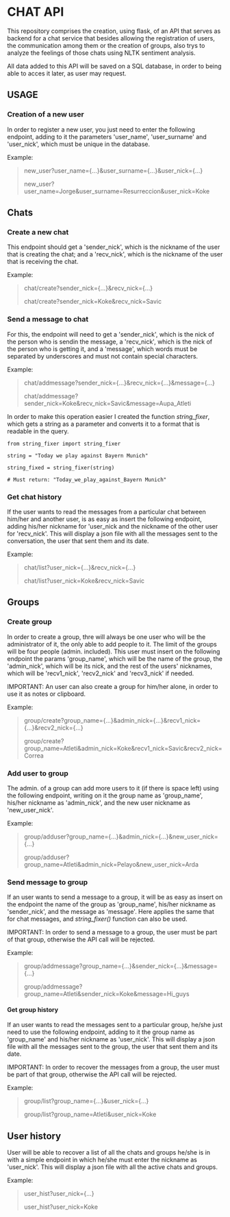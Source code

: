 # **CHAT API**

This repository comprises the creation, using flask, of an API that serves as backend for a chat service that besides allowing the registration of users, the communication among them or the creation of groups, also trys to analyze the feelings of those chats using NLTK sentiment analysis.

All data added to this API will be saved on a SQL database, in order to being able to acces it later, as user may request.

## **USAGE**
### **Creation of a new user**
In order to register a new user, you just need to enter the following endpoint, adding to it the parameters 'user_name', 'user_surname' and 'user_nick', which must be unique in the database. 

Example:

> new_user?user_name={...}&user_surname={...}&user_nick={...}
> 
> new_user?user_name=Jorge&user_surname=Resurreccion&user_nick=Koke

## **Chats**
### **Create a new chat**
This endpoint should get a 'sender_nick', which is the nickname of the user that is creating the chat; and a 'recv_nick', which is the nickname of the user that is receiving the chat. 

Example:

> chat/create?sender_nick={...}&recv_nick={...}
> 
> chat/create?sender_nick=Koke&recv_nick=Savic

### **Send a message to chat**
For this, the endpoint will need to get a 'sender_nick', which is the nick of the person who is sendin the message, a 'recv_nick', which is the nick of the person who is getting it, and a 'message', which words must be separated by underscores and must not contain special characters. 

Example:

> chat/addmessage?sender_nick={...}&recv_nick={...}&message={...}
>
> chat/addmessage?sender_nick=Koke&recv_nick=Savic&message=Aupa_Atleti

In order to make this operation easier I created the function *string_fixer*, which gets a string as a parameter and converts it to a format that is readable in the query.

~~~~
from string_fixer import string_fixer
    
string = "Today we play against Bayern Munich"
    
string_fixed = string_fixer(string)

# Must return: "Today_we_play_against_Bayern Munich" 
~~~~

### **Get chat history**
If the user wants to read the messages from a particular chat between him/her and another user, is as easy as insert the following endpoint, adding his/her nickname for 'user_nick and the nickname of the other user for 'recv_nick'. This will display a json file with all the messages sent to the conversation, the user that sent them and its date. 

Example:

> chat/list?user_nick={...}&recv_nick={...}
>
> chat/list?user_nick=Koke&recv_nick=Savic

## **Groups**

### **Create group**
In order to create a group, thre will always be one user who will be the administrator of it, the only able to add people to it. The limit of the groups will be four people (admin. included). This user must insert on the following endpoint the params 'group_name', which will be the name of the group, the 'admin_nick', which will be its nick, and the rest of the users' nicknames, which will be 'recv1_nick', 'recv2_nick' and 'recv3_nick' if needed.

IMPORTANT: An user can also create a group for him/her alone, in order to use it as notes or clipboard. 

Example:

> group/create?group_name={...}&admin_nick={...}&recv1_nick={...}&recv2_nick={...}
>
> group/create?group_name=Atleti&admin_nick=Koke&recv1_nick=Savic&recv2_nick=Correa

### **Add user to group**
The admin. of a group can add more users to it (if there is space left) using the following endpoint, writing on it the group name as 'group_name', his/her nickname as 'admin_nick', and the new user nickname as 'new_user_nick'.

Example:
> group/adduser?group_name={...}&admin_nick={...}&new_user_nick={...}
>
> group/adduser?group_name=Atleti&admin_nick=Pelayo&new_user_nick=Arda

### **Send message to group**
If an user wants to send a message to a group, it will be as easy as insert on the endpoint the name of the group as 'group_name', his/her nickname as 'sender_nick', and the message as 'message'. Here applies the same that for chat messages, and *string_fixer()* function can also be used. 

IMPORTANT: In order to send a message to a group, the user must be part of that group, otherwise the API call will be rejected.

Example:
> group/addmessage?group_name={...}&sender_nick={...}&message={...}
>
> group/addmessage?group_name=Atleti&sender_nick=Koke&message=Hi_guys

#### **Get group history**
If an user wants to read the messages sent to a particular group, he/she just need to use the following endpoint, adding to it the group name as 'group_name' and his/her nickname as 'user_nick'. This will display a json file with all the messages sent to the group, the user that sent them and its date.

IMPORTANT: In order to recover the messages from a group, the user must be part of that group, otherwise the API call will be rejected.

Example:
> group/list?group_name={...}&user_nick={...}
>
> group/list?group_name=Atleti&user_nick=Koke


## **User history**
User will be able to recover a list of all the chats and groups he/she is in with a simple endpoint in which he/she must enter the nickname as 'user_nick'. This will display a json file with all the active chats and groups.

Example:
> user_hist?user_nick={...}
>
> user_hist?user_nick=Koke